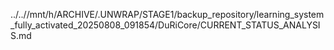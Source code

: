 ../..//mnt/h/ARCHIVE/.UNWRAP/STAGE1/backup_repository/learning_system_fully_activated_20250808_091854/DuRiCore/CURRENT_STATUS_ANALYSIS.md